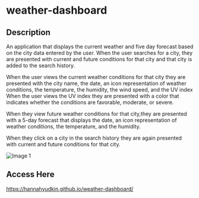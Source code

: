 # weather-dashboard

## Description

An application that displays the current weather and five day forecast based on the city data entered by the user. When the user searches for a city, they are presented with current and future conditions for that city and that city is added to the search history.

When the user views the current weather conditions for that city they are presented with the city name, the date, an icon representation of weather conditions, the temperature, the humidity, the wind speed, and the UV index
When the user views the UV index they are presented with a color that indicates whether the conditions are favorable, moderate, or severe.

When they view future weather conditions for that city,they are presented with a 5-day forecast that displays the date, an icon representation of weather conditions, the temperature, and the humidity.

When they click on a city in the search history they are again presented with current and future conditions for that city.

![Image 1](https://github.com/HannahYudkin/weather-dashboard/blob/master/assets/weather-dashboard.png)

## Access Here

https://hannahyudkin.github.io/weather-dashboard/
